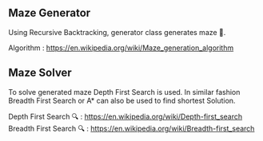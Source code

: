 ## Maze Generator
Using Recursive Backtracking, generator class generates maze 🧩.

Algorithm : 
https://en.wikipedia.org/wiki/Maze_generation_algorithm

## Maze Solver
To solve generated maze Depth First Search is used. In similar fashion Breadth First Search or A* can also be used to find shortest Solution.

Depth First Search 🔍 : https://en.wikipedia.org/wiki/Depth-first_search
Breadth First Search 🔍 : https://en.wikipedia.org/wiki/Breadth-first_search
